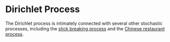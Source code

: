 # Dirichlet Process

The Dirichlet process is intimately connected with several other stochastic processes,
including the [stick breaking process](stick_breaking_process.md) and the [Chinese restaurant process](chinese_restaurant_process.md).

